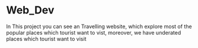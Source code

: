 # Web_Dev

In This project you can see an Travelling website, which explore most of the popular places which tourist want to vist, moreover, we have 
underated places which tourist want to visit 
